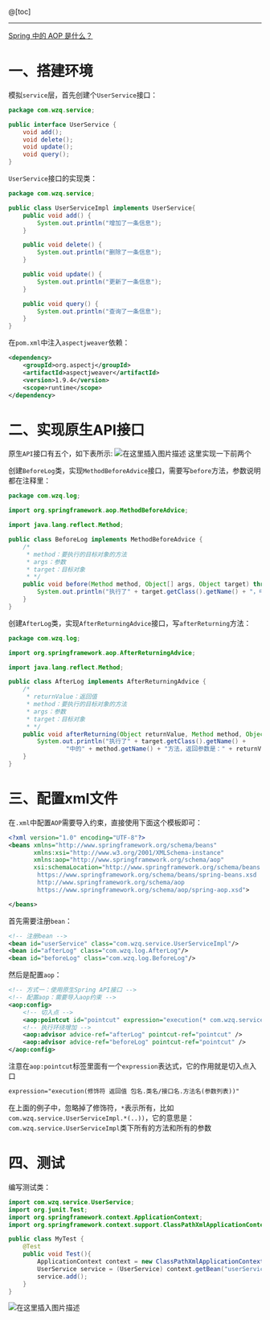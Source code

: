 ﻿@[toc]

---
[Spring 中的 AOP 是什么？](https://blog.csdn.net/lesileqin/article/details/113547039)

# 一、搭建环境
模拟`service`层，首先创建个`UserService`接口：
```java
package com.wzq.service;

public interface UserService {
    void add();
    void delete();
    void update();
    void query();
}
```
`UserService`接口的实现类：
```java
package com.wzq.service;

public class UserServiceImpl implements UserService{
    public void add() {
        System.out.println("增加了一条信息");
    }

    public void delete() {
        System.out.println("删除了一条信息");
    }

    public void update() {
        System.out.println("更新了一条信息");
    }

    public void query() {
        System.out.println("查询了一条信息");
    }
}
```
在`pom.xml`中注入`aspectjweaver`依赖：
```xml
<dependency>
    <groupId>org.aspectj</groupId>
    <artifactId>aspectjweaver</artifactId>
    <version>1.9.4</version>
    <scope>runtime</scope>
</dependency>
```
# 二、实现原生API接口
原生`API`接口有五个，如下表所示:
![在这里插入图片描述](https://img-blog.csdnimg.cn/20210202140811612.png?x-oss-process=image/watermark,type_ZmFuZ3poZW5naGVpdGk,shadow_10,text_aHR0cHM6Ly9ibG9nLmNzZG4ubmV0L2xlc2lsZXFpbg==,size_16,color_FFFFFF,t_70)
这里实现一下前两个

创建`BeforeLog`类，实现`MethodBeforeAdvice`接口，需要写`before`方法，参数说明都在注释里：
```java
package com.wzq.log;

import org.springframework.aop.MethodBeforeAdvice;

import java.lang.reflect.Method;

public class BeforeLog implements MethodBeforeAdvice {
    /*
     * method：要执行的目标对象的方法
     * args：参数
     * target：目标对象
     * */
    public void before(Method method, Object[] args, Object target) throws Throwable {
        System.out.println("执行了" + target.getClass().getName() + "，中的" + method.getName() + "方法");
    }
}
```
创建`AfterLog`类，实现`AfterReturningAdvice`接口，写`afterReturning`方法：
```java
package com.wzq.log;

import org.springframework.aop.AfterReturningAdvice;

import java.lang.reflect.Method;

public class AfterLog implements AfterReturningAdvice {
    /*
     * returnValue：返回值
     * method：要执行的目标对象的方法
     * args：参数
     * target：目标对象
     * */
    public void afterReturning(Object returnValue, Method method, Object[] args, Object target) throws Throwable {
        System.out.println("执行了" + target.getClass().getName() +
                "中的" + method.getName() + "方法，返回参数是：" + returnValue);
    }
}
```
# 三、配置xml文件
在`.xml`中配置`AOP`需要导入约束，直接使用下面这个模板即可：
```xml
<?xml version="1.0" encoding="UTF-8"?>
<beans xmlns="http://www.springframework.org/schema/beans"
       xmlns:xsi="http://www.w3.org/2001/XMLSchema-instance"
       xmlns:aop="http://www.springframework.org/schema/aop"
       xsi:schemaLocation="http://www.springframework.org/schema/beans
        https://www.springframework.org/schema/beans/spring-beans.xsd
        http://www.springframework.org/schema/aop
        https://www.springframework.org/schema/aop/spring-aop.xsd">

</beans>
```
首先需要注册`bean`：
```xml
<!-- 注册bean -->
<bean id="userService" class="com.wzq.service.UserServiceImpl"/>
<bean id="afterLog" class="com.wzq.log.AfterLog"/>
<bean id="beforeLog" class="com.wzq.log.BeforeLog"/>
```
然后是配置`aop`：
```xml
<!-- 方式一：使用原生Spring API接口 -->
<!-- 配置aop：需要导入aop约束 -->
<aop:config>
    <!-- 切入点 -->
    <aop:pointcut id="pointcut" expression="execution(* com.wzq.service.UserServiceImpl.*(..))"/>
    <!-- 执行环绕增加 -->
    <aop:advisor advice-ref="afterLog" pointcut-ref="pointcut" />
    <aop:advisor advice-ref="beforeLog" pointcut-ref="pointcut" />
</aop:config>
```
注意在`aop:pointcut`标签里面有一个`expression`表达式，它的作用就是切入点入口
```xml
expression="execution(修饰符 返回值 包名.类名/接口名.方法名(参数列表))"
```
在上面的例子中，忽略掉了修饰符，`*`表示所有，比如`com.wzq.service.UserServiceImpl.*(..))`，它的意思是：`com.wzq.service.UserServiceImpl`类下所有的方法和所有的参数
# 四、测试
编写测试类：
```java
import com.wzq.service.UserService;
import org.junit.Test;
import org.springframework.context.ApplicationContext;
import org.springframework.context.support.ClassPathXmlApplicationContext;

public class MyTest {
    @Test
    public void Test(){
        ApplicationContext context = new ClassPathXmlApplicationContext("applicationContext.xml");
        UserService service = (UserService) context.getBean("userService");
        service.add();
    }
}
```
![在这里插入图片描述](https://img-blog.csdnimg.cn/20210202141559350.png?x-oss-process=image/watermark,type_ZmFuZ3poZW5naGVpdGk,shadow_10,text_aHR0cHM6Ly9ibG9nLmNzZG4ubmV0L2xlc2lsZXFpbg==,size_16,color_FFFFFF,t_70)
